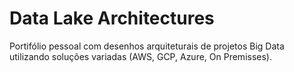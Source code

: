 # Data Lake Architectures
Portifólio pessoal com desenhos arquiteturais de projetos Big Data utilizando soluções variadas (AWS, GCP, Azure, On Premisses).


